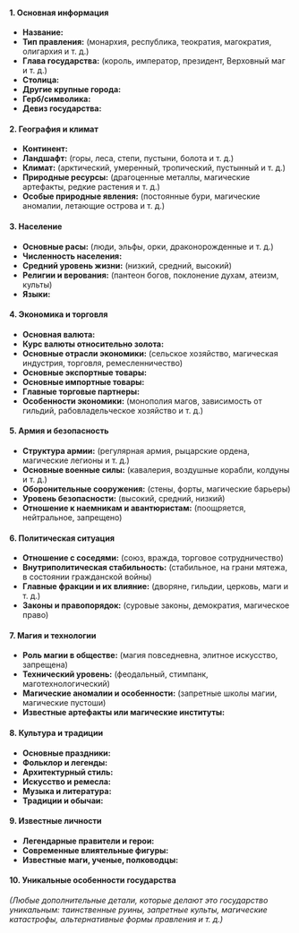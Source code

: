 #### **1. Основная информация**

- **Название:**
- **Тип правления:** (монархия, республика, теократия, магократия, олигархия и т. д.)
- **Глава государства:** (король, император, президент, Верховный маг и т. д.)
- **Столица:**
- **Другие крупные города:**
- **Герб/символика:**
- **Девиз государства:**

#### **2. География и климат**

- **Континент:**
- **Ландшафт:** (горы, леса, степи, пустыни, болота и т. д.)
- **Климат:** (арктический, умеренный, тропический, пустынный и т. д.)
- **Природные ресурсы:** (драгоценные металлы, магические артефакты, редкие растения и т. д.)
- **Особые природные явления:** (постоянные бури, магические аномалии, летающие острова и т. д.)

#### **3. Население**

- **Основные расы:** (люди, эльфы, орки, драконорожденные и т. д.)
- **Численность населения:**
- **Средний уровень жизни:** (низкий, средний, высокий)
- **Религии и верования:** (пантеон богов, поклонение духам, атеизм, культы)
- **Языки:**

#### **4. Экономика и торговля**

- **Основная валюта:**
- **Курс валюты относительно золота:**
- **Основные отрасли экономики:** (сельское хозяйство, магическая индустрия, торговля, ремесленничество)
- **Основные экспортные товары:**
- **Основные импортные товары:**
- **Главные торговые партнеры:**
- **Особенности экономики:** (монополия магов, зависимость от гильдий, рабовладельческое хозяйство и т. д.)

#### **5. Армия и безопасность**

- **Структура армии:** (регулярная армия, рыцарские ордена, магические легионы и т. д.)
- **Основные военные силы:** (кавалерия, воздушные корабли, колдуны и т. д.)
- **Оборонительные сооружения:** (стены, форты, магические барьеры)
- **Уровень безопасности:** (высокий, средний, низкий)
- **Отношение к наемникам и авантюристам:** (поощряется, нейтральное, запрещено)

#### **6. Политическая ситуация**

- **Отношение с соседями:** (союз, вражда, торговое сотрудничество)
- **Внутриполитическая стабильность:** (стабильное, на грани мятежа, в состоянии гражданской войны)
- **Главные фракции и их влияние:** (дворяне, гильдии, церковь, маги и т. д.)
- **Законы и правопорядок:** (суровые законы, демократия, магическое право)

#### **7. Магия и технологии**

- **Роль магии в обществе:** (магия повседневна, элитное искусство, запрещена)
- **Технический уровень:** (феодальный, стимпанк, маготехнологический)
- **Магические аномалии и особенности:** (запретные школы магии, магические пустоши)
- **Известные артефакты или магические институты:**

#### **8. Культура и традиции**

- **Основные праздники:**
- **Фольклор и легенды:**
- **Архитектурный стиль:**
- **Искусство и ремесла:**
- **Музыка и литература:**
- **Традиции и обычаи:**

#### **9. Известные личности**

- **Легендарные правители и герои:**
- **Современные влиятельные фигуры:**
- **Известные маги, ученые, полководцы:**

#### **10. Уникальные особенности государства**

_(Любые дополнительные детали, которые делают это государство уникальным: таинственные руины, запретные культы, магические катастрофы, альтернативные формы правления и т. д.)_